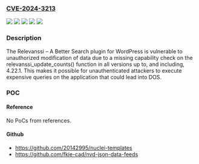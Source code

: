 ### [CVE-2024-3213](https://cve.mitre.org/cgi-bin/cvename.cgi?name=CVE-2024-3213)
![](https://img.shields.io/static/v1?label=Product&message=Relevanssi%20%E2%80%93%20A%20Better%20Search%20(Pro)&color=blue)
![](https://img.shields.io/static/v1?label=Product&message=Relevanssi%20%E2%80%93%20A%20Better%20Search&color=blue)
![](https://img.shields.io/static/v1?label=Version&message=*%3C%3D%202.25.1%20&color=brighgreen)
![](https://img.shields.io/static/v1?label=Version&message=*%3C%3D%204.22.1%20&color=brighgreen)
![](https://img.shields.io/static/v1?label=Vulnerability&message=CWE-862%20Missing%20Authorization&color=brighgreen)

### Description

The Relevanssi – A Better Search plugin for WordPress is vulnerable to unauthorized modification of data due to a missing capability check on the relevanssi_update_counts() function in all versions up to, and including, 4.22.1. This makes it possible for unauthenticated attackers to execute expensive queries on the application that could lead into DOS.

### POC

#### Reference
No PoCs from references.

#### Github
- https://github.com/20142995/nuclei-templates
- https://github.com/fkie-cad/nvd-json-data-feeds

